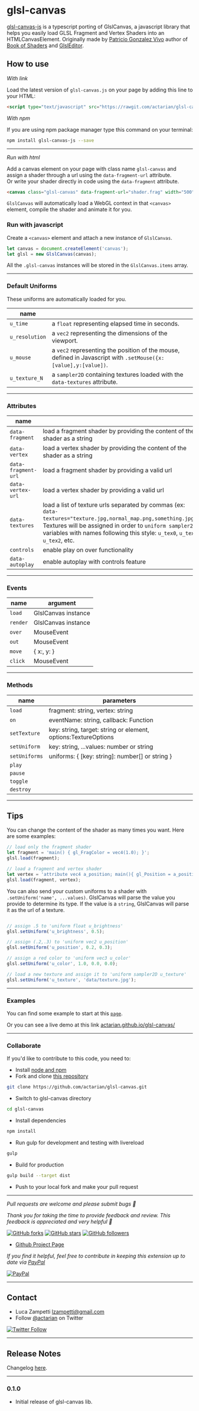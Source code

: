 # glsl-canvas

[glsl-canvas-js](https://github.com/actarian/glsl-canvas) is a typescript porting of GlslCanvas, a javascript library that helps you easily load GLSL Fragment and Vertex Shaders into an HTMLCanvasElement. Originally made by [Patricio Gonzalez Vivo](http://patriciogonzalezvivo.com) author of [Book of Shaders](http://thebookofshaders.com) and [GlslEditor](http://editor.thebookofshaders.com).

## How to use

*With link*

Load the latest version of ```glsl-canvas.js``` on your page by adding this line to your HTML:
```html
<script type="text/javascript" src="https://rawgit.com/actarian/glsl-canvas/master/dist/glsl-canvas.min.js"></script>
```

*With npm*

If you are using npm package manager type this command on your terminal:

```bash
npm install glsl-canvas-js --save
```
___

*Run with html*

Add a canvas element on your page with class name ```glsl-canvas``` and assign a shader through a url using the ```data-fragment-url``` attribute.  
Or write your shader directly in code using the ```data-fragment``` attribute.

```html
<canvas class="glsl-canvas" data-fragment-url="shader.frag" width="500" height="500"></canvas>
```

`GlslCanvas` will automatically load a WebGL context in that ```<canvas>``` element, compile the shader and animate it for you.

### Run with javascript
 
Create a ```<canvas>``` element and attach a new instance of ```GlslCanvas```.

```javascript
let canvas = document.createElement('canvas');
let glsl = new GlslCanvas(canvas);
```

All the ```.glsl-canvas``` instances will be stored in the ```GlslCanvas.items``` array.
___

### Default Uniforms

These uniforms are automatically loaded for you.

| name           | |
|----------------|-|
| `u_time`       | a ```float``` representing elapsed time in seconds. |
| `u_resolution` | a ```vec2``` representing the dimensions of the viewport. |
| `u_mouse`      | a ```vec2``` representing the position of the mouse, defined in Javascript with ```.setMouse({x:[value],y:[value])```. |
| `u_texture_N`  | a ```sampler2D``` containing textures loaded with the ```data-textures``` attribute. |
___

### Attributes

| name                 | |
|----------------------|-|
| `data-fragment`      | load a fragment shader by providing the content of the shader as a string |
| `data-vertex`        | load a vertex shader by providing the content of the shader as a string |
| `data-fragment-url`  | load a fragment shader by providing a valid url |
| `data-vertex-url`    | load a vertex shader by providing a valid url |
| `data-textures`      | load a list of texture urls separated by commas (ex: ```data-textures="texture.jpg,normal_map.png,something.jpg"```). Textures will be assigned in order to ```uniform sampler2D``` variables with names following this style: ```u_tex0```, ```u_tex1```, ```u_tex2```, etc. |
| `controls`           | enable play on over functionality |
| `data-autoplay`      | enable autoplay with controls feature |
___

### Events

| name        | argument              |
|-------------|-----------------------|
| `load`      | GlslCanvas instance   |
| `render`    | GlslCanvas instance   |
| `over`      | MouseEvent            |
| `out`       | MouseEvent            |
| `move`      | { x:, y: }            |
| `click`     | MouseEvent            |
___

### Methods

| name          | parameters |
|---------------|-|
| `load`        | fragment: string, vertex: string |
| `on`          | eventName: string, callback: Function   |
| `setTexture`  | key: string, target: string or element, options:TextureOptions |
| `setUniform`  | key: string, ...values: number or string |
| `setUniforms` | uniforms: { [key: string]: number[] or string } |
| `play`        | |
| `pause`       | |
| `toggle`      | |
| `destroy`     | |
___

## Tips

You can change the content of the shader as many times you want. Here are some examples:

```javascript
// load only the fragment shader
let fragment = 'main() { gl_FragColor = vec4(1.0); }';
glsl.load(fragment);

// load a fragment and vertex shader
let vertex = 'attribute vec4 a_position; main(){ gl_Position = a_position; }';
glsl.load(fragment, vertex);
```

You can also send your custom uniforms to a shader with ```.setUniform('name', ...values)```. GlslCanvas will parse the value you provide to determine its type. If the value is a ```string```, GlslCanvas will parse it as the url of a texture.

```javascript

// assign .5 to 'uniform float u_brightness'
glsl.setUniform('u_brightness', 0.5); 

// assign (.2,.3) to 'uniform vec2 u_position'
glsl.setUniform('u_position', 0.2, 0.3);

// assign a red color to 'uniform vec3 u_color'
glsl.setUniform('u_color', 1.0, 0.0, 0.0); 

// load a new texture and assign it to 'uniform sampler2D u_texture'
glsl.setUniform('u_texture', 'data/texture.jpg');
```
___

### Examples

You can find some example to start at this [```page```](https://github.com/actarian/glsl-canvas/blob/master/docs/index.html).

Or you can see a live demo at this link [actarian.github.io/glsl-canvas/](https://actarian.github.io/glsl-canvas/)
___

### Collaborate 

If you'd like to contribute to this code, you need to:

* Install [node and npm](https://nodejs.org/download/) 
* Fork and clone [this repository](https://github.com/actarian/glsl-canvas)
```bash
git clone https://github.com/actarian/glsl-canvas.git
```
* Switch to glsl-canvas directory
```bash
cd glsl-canvas
```
* Install dependencies
```bash
npm install
```
* Run gulp for development and testing with livereload
```bash
gulp
```
* Build for production
```bash
gulp build --target dist
```
* Push to your local fork and make your pull request
___

*Pull requests are welcome and please submit bugs 🐞*

*Thank you for taking the time to provide feedback and review. This feedback is appreciated and very helpful 🌈*

[![GitHub forks](https://img.shields.io/github/forks/actarian/glsl-canvas.svg?style=social&label=Fork&maxAge=2592000)](https://gitHub.com/actarian/glsl-canvas/network/)  [![GitHub stars](https://img.shields.io/github/stars/actarian/glsl-canvas.svg?style=social&label=Star&maxAge=2592000)](https://GitHub.com/actarian/glsl-canvas/stargazers/)  [![GitHub followers](https://img.shields.io/github/followers/actarian.svg?style=social&label=Follow&maxAge=2592000)](https://github.com/actarian?tab=followers)

* [Github Project Page](https://github.com/actarian/glsl-canvas)  

*If you find it helpful, feel free to contribute in keeping this extension up to date via [PayPal](https://www.paypal.me/circledev/5)*

[![PayPal](https://www.paypalobjects.com/webstatic/en_US/i/buttons/PP_logo_h_100x26.png)](https://www.paypal.me/circledev/5)
___

## Contact

* Luca Zampetti <lzampetti@gmail.com>
* Follow [@actarian](https://twitter.com/actarian) on Twitter

[![Twitter Follow](https://img.shields.io/twitter/follow/actarian.svg?style=social&label=Follow%20@actarian)](https://twitter.com/actarian)
___

## Release Notes
Changelog [here](https://github.com/actarian/glsl-canvas/blob/master/CHANGELOG.md).

---

### 0.1.0

* Initial release of glsl-canvas lib.
